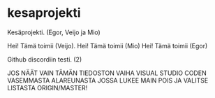 # kesaprojekti
Kesäprojekti. (Egor, Veijo ja Mio)

Hei! Tämä toimii (Veijo).
Hei! Tämä toimii (Mio)
Hei! Tämä toimii (Egor)

Github discordiin testi. (2)


JOS NÄÄT VAIN TÄMÄN TIEDOSTON VAIHA VISUAL STUDIO CODEN VASEMMASTA ALAREUNASTA JOSSA LUKEE
MAIN POIS JA VALITSE LISTASTA ORIGIN/MASTER!
